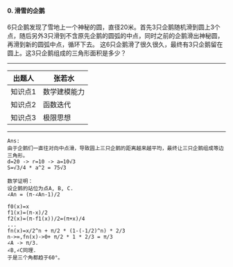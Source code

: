 #### 0. 滑雪的企鹅

6只企鹅发现了雪地上一个神秘的圆，直径20米。首先3只企鹅随机滑到圆上3个点，随后另外3只滑到不含原先企鹅的圆弧的中点，同时之前的企鹅滑出神秘圆，再滑到新的圆弧中点，循环下去。
这6只企鹅滑了很久很久，最终有3只企鹅留在圆上。这3只企鹅组成的三角形面积是多少？

------
| 出题人 | 张若水 |
| ------ | ------ |
| 知识点1 | 数学建模能力 |
| 知识点2 | 函数迭代 |
| 知识点3 | 极限思想 |

------
~~~
Ans:
由于企鹅们一直往对向中点滑，导致圆上三只企鹅的距离越来越平均，最终让三只企鹅组成等边三角形。
d=20 -> r=10 -> a=10√3
S=√3/4 * a^2 = 75√3

数学证明：
设企鹅的站位为点A, B, C.
∠An = (π-∠An-1)/2

f0(x)=x
f1(x)=(π-x)/2
f2(x)=(π-f1(x))/2=(π+x)/4
...
fn(x)=x/2^n + π/2 * (1-(-1/2)^n) * 2/3
n->∞,fn(x)->0+ π/2 * 1 * 2/3 = π/3
∠A -> π/3.
∠B,∠C同理.
于是三个角都趋于60°。
~~~
